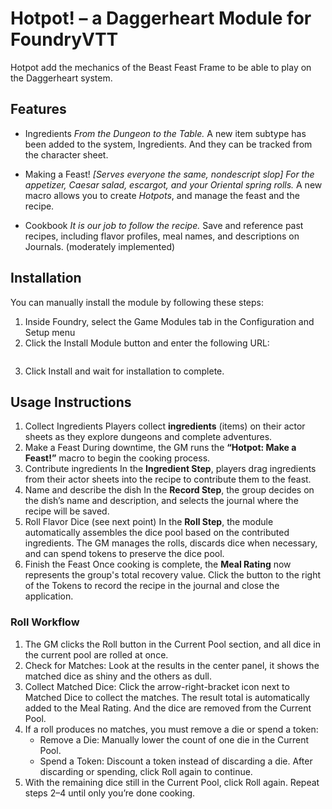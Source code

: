 # Hotpot! – a Daggerheart Module for FoundryVTT

Hotpot add the mechanics of the Beast Feast Frame to be able to play on the Daggerheart system.

## Features

- Ingredients
  _From the Dungeon to the Table._
  A new item subtype has been added to the system, Ingredients. And they can be tracked from the character sheet.

- Making a Feast!
  _[Serves everyone the same, nondescript slop] For the appetizer, Caesar salad, escargot, and your Oriental spring rolls._
  A new macro allows you to create _Hotpots_, and manage the feast and the recipe.

- Cookbook
  _It is our job to follow the recipe._
  Save and reference past recipes, including flavor profiles, meal names, and descriptions on Journals. (moderately implemented)

## Installation

You can manually install the module by following these steps:

1. Inside Foundry, select the Game Modules tab in the Configuration and Setup menu
2. Click the Install Module button and enter the following URL:

```

```

3. Click Install and wait for installation to complete.

## Usage Instructions

1. Collect Ingredients
   Players collect **ingredients** (items) on their actor sheets as they explore dungeons and complete adventures.
2. Make a Feast
   During downtime, the GM runs the **“Hotpot: Make a Feast!”** macro to begin the cooking process.
3. Contribute ingredients
   In the **Ingredient Step**, players drag ingredients from their actor sheets into the recipe to contribute them to the feast.
4. Name and describe the dish
   In the **Record Step**, the group decides on the dish’s name and description, and selects the journal where the recipe will be saved.
5. Roll Flavor Dice (see next point)
   In the **Roll Step**, the module automatically assembles the dice pool based on the contributed ingredients.
   The GM manages the rolls, discards dice when necessary, and can spend tokens to preserve the dice pool.
6. Finish the Feast
   Once cooking is complete, the **Meal Rating** now represents the group's total recovery value.
   Click the button to the right of the Tokens to record the recipe in the journal and close the application.

### Roll Workflow

1. The GM clicks the Roll button in the Current Pool section, and all dice in the current pool are rolled at once.
2. Check for Matches: Look at the results in the center panel, it shows the matched dice as shiny and the others as dull.
3. Collect Matched Dice: Click the arrow-right-bracket icon next to Matched Dice to collect the matches.
   The result total is automatically added to the Meal Rating. And the dice are removed from the Current Pool.
4. If a roll produces no matches, you must remove a die or spend a token:
   - Remove a Die: Manually lower the count of one die in the Current Pool.
   - Spend a Token: Discount a token instead of discarding a die.
     After discarding or spending, click Roll again to continue.
5. With the remaining dice still in the Current Pool, click Roll again.
   Repeat steps 2–4 until only you’re done cooking.
